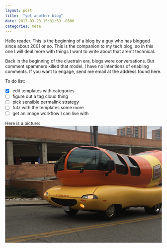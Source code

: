 ```yaml
---
layout: post
title:  "yet another blog"
date: 2017-03-23 15:31:59 -0500
categories: meta
---
```


Hello reader. This is the beginning of a blog by a guy who has blogged since
about 2001 or so. This is the companion to my tech blog, so in this one I will
deal more with things I want to write about that aren't technical.

Back in the beginning of the cluetrain era, blogs were conversations. But
comment spammers killed that model. I have no intentions of enabling comments.
If you want to engage, send me email at the address found here.

To do list:
- [x] edit templates with categories
- [ ] figure out a tag cloud thing
- [ ] pick sensible permalink strategy
- [ ] futz with the templates some more
- [ ] get an image workflow I can live with

Here is a picture:
!["wienermobile"](/i/wmb.jpg "sweet ride")
